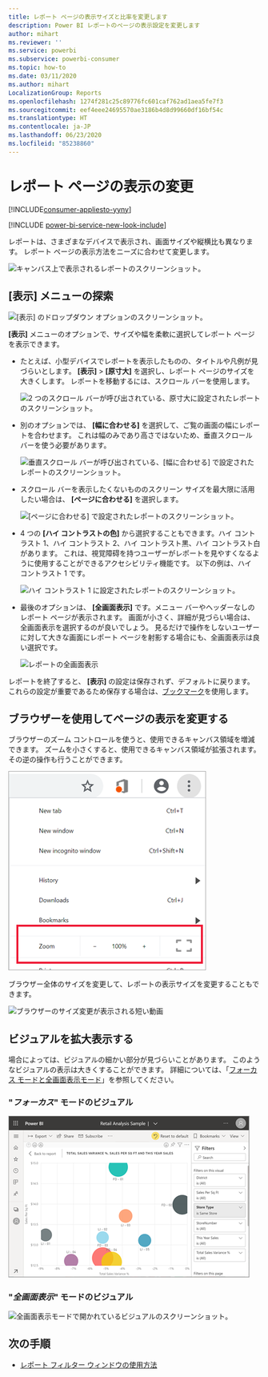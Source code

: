 ```yaml
---
title: レポート ページの表示サイズと比率を変更します
description: Power BI レポートのページの表示設定を変更します
author: mihart
ms.reviewer: ''
ms.service: powerbi
ms.subservice: powerbi-consumer
ms.topic: how-to
ms.date: 03/11/2020
ms.author: mihart
LocalizationGroup: Reports
ms.openlocfilehash: 1274f281c25c89776fc601caf762ad1aea5fe7f3
ms.sourcegitcommit: eef4eee24695570ae3186b4d8d99660df16bf54c
ms.translationtype: HT
ms.contentlocale: ja-JP
ms.lasthandoff: 06/23/2020
ms.locfileid: "85238860"
---
```

# <a name="change-the-display-of-a-report-page"></a>レポート ページの表示の変更

[!INCLUDE[consumer-appliesto-yyny](../includes/consumer-appliesto-yyny.md)]

[!INCLUDE [power-bi-service-new-look-include](../includes/power-bi-service-new-look-include.md)]

レポートは、さまざまなデバイスで表示され、画面サイズや縦横比も異なります。 レポート ページの表示方法をニーズに合わせて変更します。

![キャンバス上で表示されるレポートのスクリーンショット。](media/end-user-report-view/power-bi-canvas.png)

## <a name="explore-the-view-menu"></a>[表示] メニューの探索

![[表示] のドロップダウン オプションのスクリーンショット。](media/end-user-report-view/power-bi-viewmenu.png)


**[表示]** メニューのオプションで、サイズや幅を柔軟に選択してレポート ページを表示できます。

- たとえば、小型デバイスでレポートを表示したものの、タイトルや凡例が見づらいとします。  **[表示]**  >  **[原寸大]** を選択し、レポート ページのサイズを大きくします。 レポートを移動するには、スクロール バーを使用します。

    ![2 つのスクロール バーが呼び出されている、原寸大に設定されたレポートのスクリーンショット。](media/end-user-report-view/power-bi-view-actual.png)

- 別のオプションでは、 **[幅に合わせる]** を選択して、ご覧の画面の幅にレポートを合わせます。 これは幅のみであり高さではないため、垂直スクロール バーを使う必要があります。

  ![垂直スクロール バーが呼び出されている、[幅に合わせる] で設定されたレポートのスクリーンショット。](media/end-user-report-view/power-bi-view-width.png)

- スクロール バーを表示したくないもののスクリーン サイズを最大限に活用したい場合は、 **[ページに合わせる]** を選択します。

   ![[ページに合わせる] で設定されたレポートのスクリーンショット。](media/end-user-report-view/power-bi-view-fit.png)

- 4 つの **[ハイ コントラストの色]** から選択することもできます。ハイ コントラスト 1、ハイ コントラスト 2、ハイ コントラスト黒、ハイ コントラスト白があります。 これは、視覚障碍を持つユーザーがレポートを見やすくなるように使用することができるアクセシビリティ機能です。 以下の例は、ハイ コントラスト 1 です。 

    ![ハイ コントラスト 1 に設定されたレポートのスクリーンショット。](media/end-user-report-view/power-bi-contrast1.png)

- 最後のオプションは、 **[全画面表示]** です。メニュー バーやヘッダーなしのレポート ページが表示されます。 画面が小さく、詳細が見づらい場合は、全画面表示を選択するのが良いでしょう。  見るだけで操作をしないユーザーに対して大きな画面にレポート ページを射影する場合にも、全画面表示は良い選択です。  

    ![レポートの全画面表示](media/end-user-report-view/power-bi-full-screen.png)

レポートを終了すると、 **[表示]** の設定は保存されず、デフォルトに戻ります。 これらの設定が重要であるため保存する場合は、[ブックマーク](end-user-bookmarks.md)を使用します。

## <a name="use-your-browser-to-change-page-display"></a>ブラウザーを使用してページの表示を変更する

ブラウザーのズーム コントロールを使うと、使用できるキャンバス領域を増減できます。 ズームを小さくすると、使用できるキャンバス領域が拡張されます。その逆の操作も行うことができます。 

![ブラウザーのズーム コントロールが表示される短い動画](media/end-user-report-view/power-bi-zoom.png)

ブラウザー全体のサイズを変更して、レポートの表示サイズを変更することもできます。 

![ブラウザーのサイズ変更が表示される短い動画](media/end-user-report-view/power-bi-resize-browser.gif)

## <a name="zoom-in-on-a-visual"></a>ビジュアルを拡大表示する
場合によっては、ビジュアルの細かい部分が見づらいことがあります。 このようなビジュアルの表示は大きくすることができます。 詳細については、「[フォーカス モードと全画面表示モード](end-user-focus.md)」を参照してください。

### <a name="a-visual-in-focus-mode"></a>"*フォーカス*" モードのビジュアル

![フォーカス モードで開かれているビジュアルのスクリーンショット。](media/end-user-report-view/power-bi-focus.png)

### <a name="a-visual-in-full-screen-mode"></a>"*全画面表示*" モードのビジュアル
![全画面表示モードで開かれているビジュアルのスクリーンショット。](media/end-user-report-view/power-bi-full-screen.png)

## <a name="next-steps"></a>次の手順

* [レポート フィルター ウィンドウの使用方法](end-user-report-filter.md)